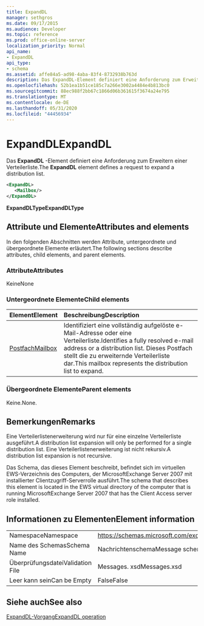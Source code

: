 ```yaml
---
title: ExpandDL
manager: sethgros
ms.date: 09/17/2015
ms.audience: Developer
ms.topic: reference
ms.prod: office-online-server
localization_priority: Normal
api_name:
- ExpandDL
api_type:
- schema
ms.assetid: affe84a5-ad98-4aba-83f4-8732938b763d
description: Das ExpandDL-Element definiert eine Anforderung zum Erweitern einer Verteilerliste.
ms.openlocfilehash: 52b1ea1b51ce185c7a266e3002a4484e4b813bc0
ms.sourcegitcommit: 88ec988f2bb67c1866d06b361615f3674a24e795
ms.translationtype: MT
ms.contentlocale: de-DE
ms.lasthandoff: 05/31/2020
ms.locfileid: "44456934"
---
```

# <a name="expanddl"></a><span data-ttu-id="f3294-103">ExpandDL</span><span class="sxs-lookup"><span data-stu-id="f3294-103">ExpandDL</span></span>

<span data-ttu-id="f3294-104">Das **ExpandDL** -Element definiert eine Anforderung zum Erweitern einer Verteilerliste.</span><span class="sxs-lookup"><span data-stu-id="f3294-104">The **ExpandDL** element defines a request to expand a distribution list.</span></span> 
  
```xml
<ExpandDL>
   <Mailbox/>
</ExpandDL>
```

 <span data-ttu-id="f3294-105">**ExpandDLType**</span><span class="sxs-lookup"><span data-stu-id="f3294-105">**ExpandDLType**</span></span>
## <a name="attributes-and-elements"></a><span data-ttu-id="f3294-106">Attribute und Elemente</span><span class="sxs-lookup"><span data-stu-id="f3294-106">Attributes and elements</span></span>

<span data-ttu-id="f3294-107">In den folgenden Abschnitten werden Attribute, untergeordnete und übergeordnete Elemente erläutert.</span><span class="sxs-lookup"><span data-stu-id="f3294-107">The following sections describe attributes, child elements, and parent elements.</span></span>
  
### <a name="attributes"></a><span data-ttu-id="f3294-108">Attribute</span><span class="sxs-lookup"><span data-stu-id="f3294-108">Attributes</span></span>

<span data-ttu-id="f3294-109">Keine</span><span class="sxs-lookup"><span data-stu-id="f3294-109">None</span></span>
  
### <a name="child-elements"></a><span data-ttu-id="f3294-110">Untergeordnete Elemente</span><span class="sxs-lookup"><span data-stu-id="f3294-110">Child elements</span></span>

|<span data-ttu-id="f3294-111">**Element**</span><span class="sxs-lookup"><span data-stu-id="f3294-111">**Element**</span></span>|<span data-ttu-id="f3294-112">**Beschreibung**</span><span class="sxs-lookup"><span data-stu-id="f3294-112">**Description**</span></span>|
|:-----|:-----|
|[<span data-ttu-id="f3294-113">Postfach</span><span class="sxs-lookup"><span data-stu-id="f3294-113">Mailbox</span></span>](mailbox.md) <br/> |<span data-ttu-id="f3294-114">Identifiziert eine vollständig aufgelöste e-Mail-Adresse oder eine Verteilerliste.</span><span class="sxs-lookup"><span data-stu-id="f3294-114">Identifies a fully resolved e-mail address or a distribution list.</span></span> <span data-ttu-id="f3294-115">Dieses Postfach stellt die zu erweiternde Verteilerliste dar.</span><span class="sxs-lookup"><span data-stu-id="f3294-115">This mailbox represents the distribution list to expand.</span></span>  <br/> |
   
### <a name="parent-elements"></a><span data-ttu-id="f3294-116">Übergeordnete Elemente</span><span class="sxs-lookup"><span data-stu-id="f3294-116">Parent elements</span></span>

<span data-ttu-id="f3294-117">Keine.</span><span class="sxs-lookup"><span data-stu-id="f3294-117">None.</span></span>
  
## <a name="remarks"></a><span data-ttu-id="f3294-118">Bemerkungen</span><span class="sxs-lookup"><span data-stu-id="f3294-118">Remarks</span></span>

<span data-ttu-id="f3294-119">Eine Verteilerlistenerweiterung wird nur für eine einzelne Verteilerliste ausgeführt.</span><span class="sxs-lookup"><span data-stu-id="f3294-119">A distribution list expansion will only be performed for a single distribution list.</span></span> <span data-ttu-id="f3294-120">Eine Verteilerlistenerweiterung ist nicht rekursiv.</span><span class="sxs-lookup"><span data-stu-id="f3294-120">A distribution list expansion is not recursive.</span></span>
  
<span data-ttu-id="f3294-121">Das Schema, das dieses Element beschreibt, befindet sich im virtuellen EWS-Verzeichnis des Computers, der MicrosoftExchange Server 2007 mit installierter Clientzugriff-Serverrolle ausführt.</span><span class="sxs-lookup"><span data-stu-id="f3294-121">The schema that describes this element is located in the EWS virtual directory of the computer that is running MicrosoftExchange Server 2007 that has the Client Access server role installed.</span></span>
  
## <a name="element-information"></a><span data-ttu-id="f3294-122">Informationen zu Elementen</span><span class="sxs-lookup"><span data-stu-id="f3294-122">Element information</span></span>

|||
|:-----|:-----|
|<span data-ttu-id="f3294-123">Namespace</span><span class="sxs-lookup"><span data-stu-id="f3294-123">Namespace</span></span>  <br/> |https://schemas.microsoft.com/exchange/services/2006/messages  <br/> |
|<span data-ttu-id="f3294-124">Name des Schemas</span><span class="sxs-lookup"><span data-stu-id="f3294-124">Schema Name</span></span>  <br/> |<span data-ttu-id="f3294-125">Nachrichtenschema</span><span class="sxs-lookup"><span data-stu-id="f3294-125">Message schema</span></span>  <br/> |
|<span data-ttu-id="f3294-126">Überprüfungsdatei</span><span class="sxs-lookup"><span data-stu-id="f3294-126">Validation File</span></span>  <br/> |<span data-ttu-id="f3294-127">Messages. xsd</span><span class="sxs-lookup"><span data-stu-id="f3294-127">Messages.xsd</span></span>  <br/> |
|<span data-ttu-id="f3294-128">Leer kann sein</span><span class="sxs-lookup"><span data-stu-id="f3294-128">Can be Empty</span></span>  <br/> |<span data-ttu-id="f3294-129">False</span><span class="sxs-lookup"><span data-stu-id="f3294-129">False</span></span>  <br/> |
   
## <a name="see-also"></a><span data-ttu-id="f3294-130">Siehe auch</span><span class="sxs-lookup"><span data-stu-id="f3294-130">See also</span></span>



[<span data-ttu-id="f3294-131">ExpandDL-Vorgang</span><span class="sxs-lookup"><span data-stu-id="f3294-131">ExpandDL operation</span></span>](expanddl-operation.md)


